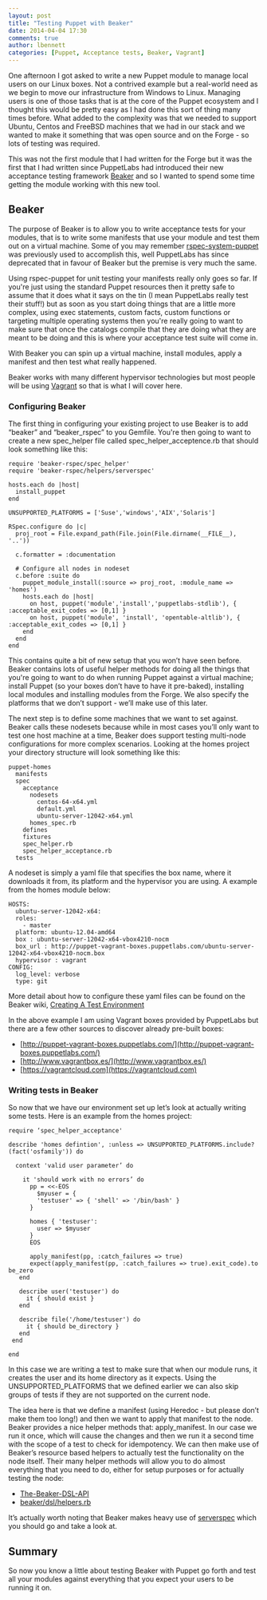 ```yaml
---
layout: post
title: "Testing Puppet with Beaker"
date: 2014-04-04 17:30
comments: true
author: lbennett
categories: [Puppet, Acceptance tests, Beaker, Vagrant]
---
```


One afternoon I got asked to write a new Puppet module to manage local users on our Linux boxes. Not a contrived example but a real-world need as we begin to move our infrastructure from Windows to Linux. Managing users is one of those tasks that is at the core of the Puppet ecosystem and I thought this would be pretty easy as I had done this sort of thing many times before. What added to the complexity was that we needed to support Ubuntu, Centos and FreeBSD machines that we had in our stack and we wanted to make it something that was open source and on the Forge - so lots of testing was required.

This was not the first module that I had written for the Forge but it was the first that I had written since PuppetLabs had introduced their new acceptance testing framework [Beaker](https://github.com/puppetlabs/beaker) and so I wanted to spend some time getting the module working with this new tool.

## Beaker ##

The purpose of Beaker is to allow you to write acceptance tests for your modules, that is to write some manifests that use your module and test them out on a virtual machine. Some of you may remember [rspec-system-puppet](https://github.com/puppetlabs/rspec-system-puppet) was previously used to accomplish this, well PuppetLabs has since deprecated that in favour of Beaker but the premise is very much the same.

Using rspec-puppet for unit testing your manifests really only goes so far. If you're just using the standard Puppet resources then it pretty safe to assume that it does what it says on the tin (I mean PuppetLabs really test their stuff!) but as soon as you start doing things that are a little more complex, using exec statements, custom facts, custom functions or targeting multiple operating systems then you're really going to want to make sure that once the catalogs compile that they are doing what they are meant to be doing and this is where your acceptance test suite will come in.

With Beaker you can spin up a virtual machine, install modules, apply a manifest and then test what really happened.

Beaker works with many different hypervisor technologies but most people will be using [Vagrant](http://www.vagrantup.com/) so that is what I will cover here.

### Configuring Beaker ###

The first thing in configuring your existing project to use Beaker is to add “beaker” and “beaker_rspec” to you Gemfile. You're then going to want to create a new spec_helper file called spec_helper_acceptence.rb that should look something like this:

    require 'beaker-rspec/spec_helper'
    require 'beaker-rspec/helpers/serverspec'

    hosts.each do |host|
      install_puppet
    end

    UNSUPPORTED_PLATFORMS = ['Suse','windows','AIX','Solaris']

    RSpec.configure do |c|
      proj_root = File.expand_path(File.join(File.dirname(__FILE__), '..'))

      c.formatter = :documentation

      # Configure all nodes in nodeset
      c.before :suite do
        puppet_module_install(:source => proj_root, :module_name => 'homes')
        hosts.each do |host|
          on host, puppet('module','install','puppetlabs-stdlib'), { :acceptable_exit_codes => [0,1] }
          on host, puppet('module', 'install', 'opentable-altlib'), { :acceptable_exit_codes => [0,1] }
        end
      end
    end

This contains quite a bit of new setup that you won’t have seen before. Beaker contains lots of useful helper methods for doing all the things that you're going to want to do when running Puppet against a virtual machine; install Puppet (so your boxes don’t have to have it pre-baked), installing local modules and installing modules from the Forge. We also specify the platforms that we don’t support - we’ll make use of this later.

The next step is to define some machines that we want to set against. Beaker calls these nodesets because while in most cases you’ll only want to test one host machine at a time, Beaker does support testing multi-node configurations for more complex scenarios. Looking at the homes project your directory structure will look something like this:

    puppet-homes
      manifests
      spec
        acceptance
          nodesets
            centos-64-x64.yml
            default.yml
            ubuntu-server-12042-x64.yml
          homes_spec.rb 
        defines
        fixtures
        spec_helper.rb
        spec_helper_acceptance.rb
      tests 

A nodeset is simply a yaml file that specifies the box name, where it downloads it from, its platform and the hypervisor you are using. A example from the homes module below:

    HOSTS:
      ubuntu-server-12042-x64:
      roles:
        - master
      platform: ubuntu-12.04-amd64
      box : ubuntu-server-12042-x64-vbox4210-nocm
      box_url : http://puppet-vagrant-boxes.puppetlabs.com/ubuntu-server-12042-x64-vbox4210-nocm.box
      hypervisor : vagrant
    CONFIG:
      log_level: verbose
      type: git

More detail about how to configure these yaml files can be found on the Beaker wiki, [Creating A Test Environment](https://github.com/puppetlabs/beaker/wiki/Creating-A-Test-Environment)

In the above example I am using Vagrant boxes provided by PuppetLabs but there are a few other sources to discover already pre-built boxes:

 * [http://puppet-vagrant-boxes.puppetlabs.com/](http://puppet-vagrant-boxes.puppetlabs.com/)
 * [http://www.vagrantbox.es/](http://www.vagrantbox.es/)
 * [https://vagrantcloud.com](https://vagrantcloud.com)


### Writing tests in Beaker ###

So now that we have our environment set up let’s look at actually writing some tests. Here is an example from the homes project:

    require ‘spec_helper_acceptance'
    
    describe 'homes defintion', :unless => UNSUPPORTED_PLATFORMS.include?(fact('osfamily')) do
    
      context 'valid user parameter’ do
    
        it 'should work with no errors’ do
          pp = <<-EOS
            $myuser = {
            'testuser' => { 'shell' => '/bin/bash' }
          }
          
          homes { 'testuser':
            user => $myuser
          }
          EOS
     
          apply_manifest(pp, :catch_failures => true)
          expect(apply_manifest(pp, :catch_failures => true).exit_code).to be_zero
       end

       describe user('testuser') do
         it { should exist }
       end

       describe file('/home/testuser') do
         it { should be_directory }
       end
     end

    end

In this case we are writing a test to make sure that when our module runs, it creates the user and its home directory as it expects. Using the UNSUPPORTED_PLATFORMS that we defined earlier we can also skip groups of tests if they are not supported on the current node.

The idea here is that we define a manifest (using Heredoc - but please don’t make them too long!) and then we want to apply that manifest to the node. Beaker provides a nice helper methods that: apply_manifest. In our case we run it once, which will cause the changes and then we run it a second time with the scope of a test to check for idempotency. We can then make use of Beaker’s resource based helpers to actually test the functionality on the node itself. Their many helper methods will allow you to do almost everything that you need to do, either for setup purposes or for actually testing the node:

* [The-Beaker-DSL-API](https://github.com/puppetlabs/beaker/wiki/The-Beaker-DSL-API)
* [beaker/dsl/helpers.rb](https://github.com/puppetlabs/beaker/blob/master/lib/beaker/dsl/helpers.rb)

It’s actually worth noting that Beaker makes heavy use of [serverspec](https://github.com/serverspec/serverspec) which you should go and take a look at.

## Summary ##

So now you know a little about testing Beaker with Puppet go forth and test all your modules against everything that you expect your users to be running it on.